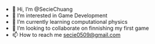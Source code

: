 - 👋 Hi, I’m @SecieChuang
- 👀 I’m interested in Game Development 
- 🌱 I’m currently learning computational physics
- 💞️ I’m looking to collaborate on finnishing my first game
- 📫 How to reach me secie0509@gmail.com

<!---
SecieChuang/SecieChuang is a ✨ special ✨ repository because its `README.md` (this file) appears on your GitHub profile.
You can click the Preview link to take a look at your changes.
--->
